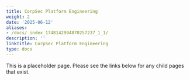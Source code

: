 ```yaml
---
title: CorpSec Platform Engineering
weight: 2
date: '2025-06-12'
aliases:
- /docs/_index_1748142994870257237_1_1/
description: ''
linkTitle: CorpSec Platform Engineering
type: docs
---
```


This is a placeholder page. Please see the links below for any child pages that exist.
